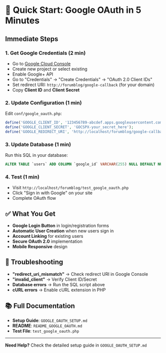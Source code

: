 # 🚀 Quick Start: Google OAuth in 5 Minutes

## Immediate Steps

### 1. Get Google Credentials (2 min)
- Go to [Google Cloud Console](https://console.cloud.google.com/)
- Create new project or select existing
- Enable Google+ API
- Go to "Credentials" → "Create Credentials" → "OAuth 2.0 Client IDs"
- Set redirect URI: `http://forumblog/google-callback` (for your domain)
- Copy **Client ID** and **Client Secret**

### 2. Update Configuration (1 min)
Edit `conf/google_oauth.php`:
```php
define('GOOGLE_CLIENT_ID', '123456789-abcdef.apps.googleusercontent.com');
define('GOOGLE_CLIENT_SECRET', 'GOCSPX-your_secret_here');
define('GOOGLE_REDIRECT_URI', 'http://localhost/forumblog/google-callback');
```

### 3. Update Database (1 min)
Run this SQL in your database:
```sql
ALTER TABLE `users` ADD COLUMN `google_id` VARCHAR(255) NULL DEFAULT NULL AFTER `status`;
```

### 4. Test (1 min)
- Visit `http://localhost/forumblog/test_google_oauth.php`
- Click "Sign in with Google" on your site
- Complete OAuth flow

## ✅ What You Get

- **Google Login Button** in login/registration forms
- **Automatic User Creation** when new users sign in
- **Account Linking** for existing users
- **Secure OAuth 2.0** implementation
- **Mobile Responsive** design

## 🔧 Troubleshooting

- **"redirect_uri_mismatch"** → Check redirect URI in Google Console
- **"invalid_client"** → Verify Client ID/Secret
- **Database errors** → Run the SQL script above
- **cURL errors** → Enable cURL extension in PHP

## 📚 Full Documentation

- **Setup Guide**: `GOOGLE_OAUTH_SETUP.md`
- **README**: `README_GOOGLE_OAUTH.md`
- **Test File**: `test_google_oauth.php`

---

**Need Help?** Check the detailed setup guide in `GOOGLE_OAUTH_SETUP.md` 